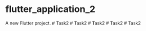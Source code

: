 # flutter_application_2

A new Flutter project.
#   T a s k 2  
 #   T a s k 2  
 #   T a s k 2  
 #   T a s k 2  
 #   T a s k 2  
 